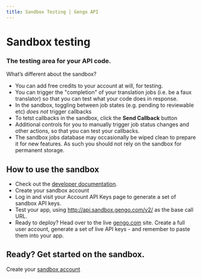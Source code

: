 ```yaml
---
title: Sandbox Testing | Gengo API
---
```


# Sandbox testing

### The testing area for your API code.

What’s different about the sandbox?

* You can add free credits to your account at will, for testing.
* You can trigger the "completion" of your translation jobs (i.e. be a faux translator) so that you can test what your code does in response.
* In the sandbox, toggling between job states (e.g. pending to reviewable etc) _does not_ trigger callbacks
* To tetst callbacks in the sandbox, click the __Send Callback__ button
* Additional controls for you to manually trigger job status changes and other actions, so that you can test your callbacks.
* The sandbox jobs database may occasionally be wiped clean to prepare it for new features. As such you should not rely on the sandbox for permanent storage.

## How to use the sandbox

* Check out the <a href='/'>developer documentation</a>.
* Create your sandbox account
* Log in and visit your Account API Keys page to generate a set of sandbox API keys.
* Test your app, using http://api.sandbox.gengo.com/v2/ as the base call URL.
* Ready to deploy? Head over to the live <a href='http://gengo.com'>gengo.com</a> site. Create a full user account, generate a set of live API keys - and remember to paste them into your app.

## Ready? Get started on the sandbox.

Create your <a href='http://sandbox.gengo.com'>sandbox account</a>